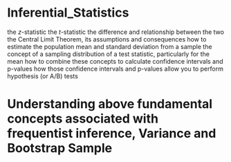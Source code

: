 # Inferential_Statistics

the _z_-statistic
the _t_-statistic
the difference and relationship between the two
the Central Limit Theorem, its assumptions and consequences
how to estimate the population mean and standard deviation from a sample
the concept of a sampling distribution of a test statistic, particularly for the mean
how to combine these concepts to calculate confidence intervals and p-values
how those confidence intervals and p-values allow you to perform hypothesis (or A/B) tests

# Understanding above fundamental concepts associated with frequentist inference, Variance and Bootstrap Sample
